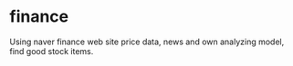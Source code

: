 # finance
Using naver finance web site price data, news and own analyzing model, find good stock items.
